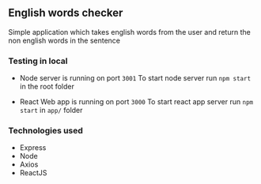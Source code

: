 ## English words checker

Simple application which takes english words from the user and return the non english words in the sentence

### Testing in local

- Node server is running on port `3001`
To start node server run `npm start` in the root folder

- React Web app is running on port `3000`
To start react app server run `npm start` in `app/` folder

### Technologies used

- Express
- Node
- Axios
- ReactJS
